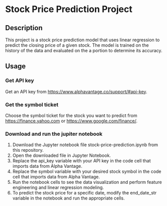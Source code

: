 # Stock Price Prediction Project

## Description
This project is a stock price prediction model that uses linear regression to predict the closing price of a given stock. The model is trained on the history of the data and evaluated on the a portion to determine its accuracy.

## Usage
### Get API key
Get an API key from https://www.alphavantage.co/support/#api-key.

### Get the symbol ticket
Choose the symbol ticket for the stock you want to predict from https://finance.yahoo.com or https://www.google.com/finance/.

### Download and run the jupiter notebook
1. Download the Jupyter notebook file stock-price-prediction.ipynb from this repository.
2. Open the downloaded file in Jupyter Notebook.
3. Replace the api_key variable with your API key in the code cell that imports data from Alpha Vantage.
4. Replace the symbol variable with your desired stock symbol in the code cell that imports data from Alpha Vantage.
5. Run the notebook cells to see the data visualization and perform feature engineering and linear regression modeling.
6. To predict the stock price for a specific date, modify the end_date_str variable in the notebook and run the appropriate cells.
